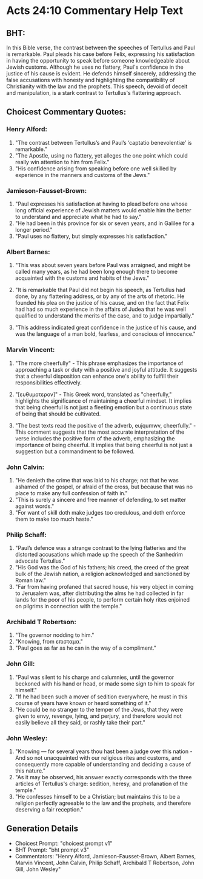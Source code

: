 # Acts 24:10 Commentary Help Text

## BHT:
In this Bible verse, the contrast between the speeches of Tertullus and Paul is remarkable. Paul pleads his case before Felix, expressing his satisfaction in having the opportunity to speak before someone knowledgeable about Jewish customs. Although he uses no flattery, Paul's confidence in the justice of his cause is evident. He defends himself sincerely, addressing the false accusations with honesty and highlighting the compatibility of Christianity with the law and the prophets. This speech, devoid of deceit and manipulation, is a stark contrast to Tertullus's flattering approach.

## Choicest Commentary Quotes:
### Henry Alford:
1. "The contrast between Tertullus’s and Paul’s ‘captatio benevolentiæ’ is remarkable."
2. "The Apostle, using no flattery, yet alleges the one point which could really win attention to him from Felix."
3. "His confidence arising from speaking before one well skilled by experience in the manners and customs of the Jews."

### Jamieson-Fausset-Brown:
1. "Paul expresses his satisfaction at having to plead before one whose long official experience of Jewish matters would enable him the better to understand and appreciate what he had to say."
2. "He had been in this province for six or seven years, and in Galilee for a longer period."
3. "Paul uses no flattery, but simply expresses his satisfaction."

### Albert Barnes:
1. "This was about seven years before Paul was arraigned, and might be called many years, as he had been long enough there to become acquainted with the customs and habits of the Jews." 

2. "It is remarkable that Paul did not begin his speech, as Tertullus had done, by any flattering address, or by any of the arts of rhetoric. He founded his plea on the justice of his cause, and on the fact that Felix had had so much experience in the affairs of Judea that he was well qualified to understand the merits of the case, and to judge impartially."

3. "This address indicated great confidence in the justice of his cause, and was the language of a man bold, fearless, and conscious of innocence."

### Marvin Vincent:
1. "The more cheerfully" - This phrase emphasizes the importance of approaching a task or duty with a positive and joyful attitude. It suggests that a cheerful disposition can enhance one's ability to fulfill their responsibilities effectively.

2. "[ευθυμοτερον]" - This Greek word, translated as "cheerfully," highlights the significance of maintaining a cheerful mindset. It implies that being cheerful is not just a fleeting emotion but a continuous state of being that should be cultivated.

3. "The best texts read the positive of the adverb, eujqumwv, cheerfully." - This comment suggests that the most accurate interpretation of the verse includes the positive form of the adverb, emphasizing the importance of being cheerful. It implies that being cheerful is not just a suggestion but a commandment to be followed.

### John Calvin:
1. "He denieth the crime that was laid to his charge; not that he was ashamed of the gospel, or afraid of the cross, but because that was no place to make any full confession of faith in."
2. "This is surely a sincere and free manner of defending, to set matter against words."
3. "For want of skill doth make judges too credulous, and doth enforce them to make too much haste."

### Philip Schaff:
1. "Paul’s defence was a strange contrast to the lying flatteries and the distorted accusations which made up the speech of the Sanhedrim advocate Tertullus."
2. "His God was the God of his fathers; his creed, the creed of the great bulk of the Jewish nation, a religion acknowledged and sanctioned by Roman law."
3. "Far from having profaned that sacred house, his very object in coming to Jerusalem was, after distributing the alms he had collected in far lands for the poor of his people, to perform certain holy rites enjoined on pilgrims in connection with the temple."

### Archibald T Robertson:
1. "The governor nodding to him."
2. "Knowing, from επισταμα."
3. "Paul goes as far as he can in the way of a compliment."

### John Gill:
1. "Paul was silent to his charge and calumnies, until the governor beckoned with his hand or head, or made some sign to him to speak for himself." 
2. "If he had been such a mover of sedition everywhere, he must in this course of years have known or heard something of it." 
3. "He could be no stranger to the temper of the Jews, that they were given to envy, revenge, lying, and perjury, and therefore would not easily believe all they said, or rashly take their part."

### John Wesley:
1. "Knowing — for several years thou hast been a judge over this nation - And so not unacquainted with our religious rites and customs, and consequently more capable of understanding and deciding a cause of this nature."
2. "As it may be observed, his answer exactly corresponds with the three articles of Tertullus's charge: sedition, heresy, and profanation of the temple."
3. "He confesses himself to be a Christian; but maintains this to be a religion perfectly agreeable to the law and the prophets, and therefore deserving a fair reception."


## Generation Details
- Choicest Prompt: "choicest prompt v1"
- BHT Prompt: "bht prompt v3"
- Commentators: "Henry Alford, Jamieson-Fausset-Brown, Albert Barnes, Marvin Vincent, John Calvin, Philip Schaff, Archibald T Robertson, John Gill, John Wesley"
